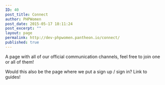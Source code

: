 ```yaml
---
ID: 40
post_title: Connect
author: PHPWomen
post_date: 2015-05-17 18:11:24
post_excerpt: ""
layout: page
permalink: http://dev-phpwomen.pantheon.io/connect/
published: true
---
```

<span style="font-weight: 400;">A page with all of our official communication channels, feel free to join one or all of them!</span>

<span style="font-weight: 400;">Would this also be the page where we put a sign up / sign in? Link to guides!</span>